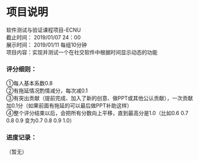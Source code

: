 # 项目说明
软件测试与验证课程项目-ECNU    
截止时间： 2019/01/07 24：00   
展示时间： 2019/01/11 每组10分钟    
项目内容：实现并测试一个在社交软件中根据时间显示动态的功能    
### 评分细则：    
①每人基本系数0.8    
②有拖延情况酌情减分，每次减0.1    
③有突出贡献（提前完成、加入了新的创意、做PPT或其他公认贡献），一次贡献加0.1分（如果前面有拖延的可以最后做PPT补助这样）    
④整个评分结束以后，会把所有分数向上平移，直到最高分是1.0（比如0.6 0.7 0.8 0.9 变为0.7 0.8 0.9 1.0）    

### 进度记录：   
（暂无）